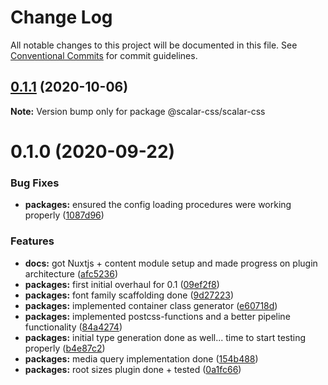 # Change Log

All notable changes to this project will be documented in this file.
See [Conventional Commits](https://conventionalcommits.org) for commit guidelines.

## [0.1.1](https://github.com/scalar-css/scalar-css/compare/@scalar-css/scalar-css@0.1.0...@scalar-css/scalar-css@0.1.1) (2020-10-06)

**Note:** Version bump only for package @scalar-css/scalar-css





# 0.1.0 (2020-09-22)


### Bug Fixes

* **packages:** ensured the config loading procedures were working properly ([1087d96](https://github.com/scalar-css/scalar-css/commit/1087d96f8a9b675933c4ec41c7074d2b66f5e065))


### Features

* **docs:** got Nuxtjs + content module setup and made progress on plugin architecture ([afc5236](https://github.com/scalar-css/scalar-css/commit/afc52364996253a2e1bb369ea66afa489eba7cef))
* **packages:** first initial overhaul for 0.1 ([09ef2f8](https://github.com/scalar-css/scalar-css/commit/09ef2f881b90b07b7c773380538b65178ad86b11))
* **packages:** font family scaffolding done ([9d27223](https://github.com/scalar-css/scalar-css/commit/9d27223c1ffccd83f7c091b2300678e542768cf5))
* **packages:** implemented container class generator ([e60718d](https://github.com/scalar-css/scalar-css/commit/e60718d559056feb2617226562cda7e8091d826d))
* **packages:** implemented postcss-functions and a better pipeline functionality ([84a4274](https://github.com/scalar-css/scalar-css/commit/84a42742613ad7b3101cf3829912497ae0c6dd0f))
* **packages:** initial type generation done as well... time to start testing properly ([b4e87c2](https://github.com/scalar-css/scalar-css/commit/b4e87c2bcd321687f4339ecb02087a22071906b0))
* **packages:** media query implementation done ([154b488](https://github.com/scalar-css/scalar-css/commit/154b48836ef35d1712a2cb6cfdc3330c5a73703e))
* **packages:** root sizes plugin done + tested ([0a1fc66](https://github.com/scalar-css/scalar-css/commit/0a1fc6648ff84bc85127528bf5e7245b8b9b499d))
